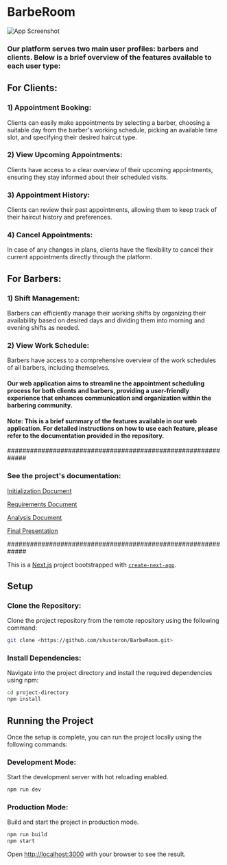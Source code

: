 # BarbeRoom

![App Screenshot](https://i.imagesup.co/images2/491fe817b2924244b05524afcfd9e69843b6b8ff.png)

### Our platform serves two main user profiles: barbers and clients. Below is a brief overview of the features available to each user type:

## For Clients:

### 1) Appointment Booking:

Clients can easily make appointments by selecting a barber, choosing a suitable day from the barber's working schedule, picking an available time slot, and specifying their desired haircut type.

### 2) View Upcoming Appointments:

Clients have access to a clear overview of their upcoming appointments, ensuring they stay informed about their scheduled visits.

### 3) Appointment History:

Clients can review their past appointments, allowing them to keep track of their haircut history and preferences.

### 4) Cancel Appointments:

In case of any changes in plans, clients have the flexibility to cancel their current appointments directly through the platform.

## For Barbers:

### 1) Shift Management:

Barbers can efficiently manage their working shifts by organizing their availability based on desired days and dividing them into morning and evening shifts as needed.

### 2) View Work Schedule:

Barbers have access to a comprehensive overview of the work schedules of all barbers, including themselves.

#### Our web application aims to streamline the appointment scheduling process for both clients and barbers, providing a user-friendly experience that enhances communication and organization within the barbering community.

#### Note: This is a brief summary of the features available in our web application. For detailed instructions on how to use each feature, please refer to the documentation provided in the repository.

#############################################################

### See the project's documentation:

[Initialization Document](https://github.com/shusteron/BarbeRoom/blob/main/Documents/Initialization.pdf)

[Requirements Document](https://github.com/shusteron/BarbeRoom/blob/main/Documents/Requirements.pdf)

[Analysis Document](https://github.com/shusteron/BarbeRoom/blob/main/Documents/Analysis.pdf)

[Final Presentation](https://github.com/shusteron/BarbeRoom/blob/main/Documents/Analysis.pdf)

#############################################################

This is a [Next.js](https://nextjs.org/) project bootstrapped with [`create-next-app`](https://github.com/vercel/next.js/tree/canary/packages/create-next-app).

## Setup

### Clone the Repository:

Clone the project repository from the remote repository using the following command:

```bash
git clone <https://github.com/shusteron/BarbeRoom.git>
```

### Install Dependencies:

Navigate into the project directory and install the required dependencies using npm:

```bash
cd project-directory
npm install
```

## Running the Project

Once the setup is complete, you can run the project locally using the following commands:

### Development Mode:

Start the development server with hot reloading enabled.

```bash
npm run dev
```

### Production Mode:

Build and start the project in production mode.

```bash
npm run build
npm start
```

Open [http://localhost:3000](http://localhost:3000) with your browser to see the result.
